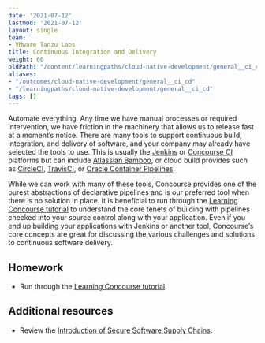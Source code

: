 ```yaml
---
date: '2021-07-12'
lastmod: '2021-07-12'
layout: single
team:
- VMware Tanzu Labs
title: Continuous Integration and Delivery
weight: 60
oldPath: "/content/learningpaths/cloud-native-development/general__ci_cd.md"
aliases:
- "/outcomes/cloud-native-development/general__ci_cd"
- "/learningpaths/cloud-native-development/general__ci_cd"
tags: []
---
```


Automate everything. Any time we have manual processes or required intervention, we have friction in the machinery that allows us to release fast at a moment’s notice. There are many tools to support continuous build, integration, and delivery of software, and your company may already have selected the tools to use. This is usually the [Jenkins](https://www.jenkins.io/) or [Concourse CI](https://concourse-ci.org/) platforms but can include [Atlassian Bamboo](https://www.atlassian.com/software/bamboo), or cloud build provides such as [CircleCI](https://circleci.com/), [TravisCI](https://travis-ci.org/), or [Oracle Container Pipelines](https://docs.oracle.com/en/cloud/iaas-classic/wercker-cloud/index.html).

While we can work with many of these tools, Concourse provides one of the purest abstractions of declarative pipelines and is our preferred tool when there is no solution in place. It is beneficial to run through the [Learning Concourse tutorial](https://github.com/concourse/concourse/wiki/Tutorials) to understand the core tenets of building with pipelines checked into your source control along with your application. Even if you end up building your applications with Jenkins or another tool, Concourse’s core concepts are great for discussing the various challenges and solutions to continuous software delivery.

## Homework

- Run through the [Learning Concourse tutorial](https://github.com/concourse/concourse/wiki/Tutorials).

## Additional resources

- Review the [Introduction of Secure Software Supply Chains](/outcomes/secure-software-supply-chain/what-is-ci-cd/).